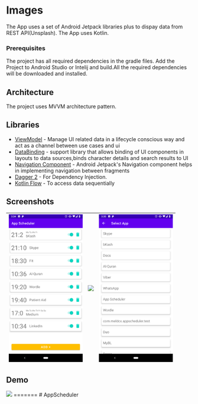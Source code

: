 # Images

The App uses a set of Android Jetpack libraries plus  to dispay data from REST API(Unsplash). The App uses Kotlin.

### Prerequisites

The project has all required dependencies in the gradle files. 
Add the Project to Android Studio or Intelij and build.All the required dependencies will be downloaded and installed.

## Architecture

The project uses MVVM architecture pattern.

## Libraries 

* [ViewModel](https://developer.android.com/topic/libraries/architecture/viewmodel/) - Manage UI related data in a lifecycle conscious way and act as a channel between use cases and ui
* [DataBinding](https://developer.android.com/topic/libraries/data-binding) - support library that allows binding of UI components in layouts to data sources,binds character details and search results to UI
* [Navigation Component](https://developer.android.com/guide/navigation/navigation-getting-started) - Android Jetpack's Navigation component helps in implementing
navigation between fragments
* [Dagger 2](https://dagger.dev/dev-guide/) - For Dependency Injection.
* [Kotlin Flow](https://developer.android.com/kotlin/flow) - To access data sequentially


## Screenshots
|<img src="screenshots/home.png" width=200/>|<img src="screenshots/create.jpg" width=200/>|<img src="screenshots/select.png" width=200/>|
|:----:|:----:|:----:|

## Demo
<img src="demo/demo.gif" width=300/>
=======
# AppScheduler
